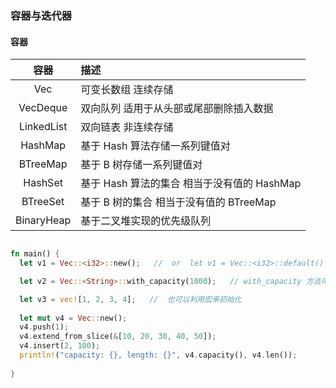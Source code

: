 ### 容器与迭代器  


#### 容器  

|  容器   | 描述  |
|  :----: | :---- |
|  Vec         |  可变长数组 连续存储  |
|  VecDeque    |  双向队列 适用于从头部或尾部删除插入数据  |
|  LinkedList  |  双向链表 非连续存储  |
|  HashMap     |  基于 Hash 算法存储一系列键值对 |
|  BTreeMap    |  基于 B 树存储一系列键值对 |
|  HashSet     |  基于 Hash 算法的集合 相当于没有值的 HashMap |
|  BTreeSet    |  基于 B 树的集合 相当于没有值的 BTreeMap |
|  BinaryHeap  |  基于二叉堆实现的优先级队列 |


```rs

fn main() {
  let v1 = Vec::<i32>::new();   //  or  let v1 = Vec::<i32>::default()

  let v2 = Vec::<String>::with_capacity(1000);   // with_capacity 方法可以预先分配一个较大空间，避免插入数据动态扩容

  let v3 = vec![1, 2, 3, 4];   //  也可以利用宏来初始化
  
  let mut v4 = Vec::new();
  v4.push(1);
  v4.extend_from_slice(&[10, 20, 30, 40, 50]);
  v4.insert(2, 100);
  println!("capacity: {}, length: {}", v4.capacity(), v4.len());
  
}


```
